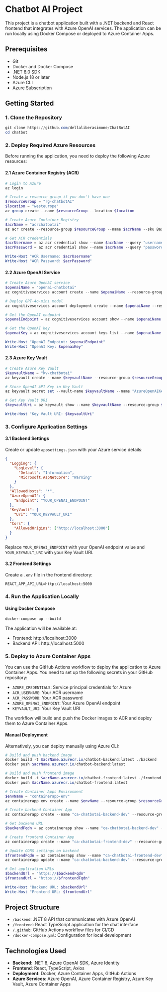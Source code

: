 # Chatbot AI Project

This project is a chatbot application built with a .NET backend and React frontend that integrates with Azure OpenAI services. The application can be run locally using Docker Compose or deployed to Azure Container Apps.

## Prerequisites

- Git
- Docker and Docker Compose
- .NET 8.0 SDK
- Node.js 18 or later
- Azure CLI
- Azure Subscription

## Getting Started

### 1. Clone the Repository

```powershell
git clone https://github.com/dellaliberasimone/ChatBotAI
cd chatbot
```

### 2. Deploy Required Azure Resources

Before running the application, you need to deploy the following Azure resources:

#### 2.1 Azure Container Registry (ACR)

```powershell
# Login to Azure
az login

# Create a resource group if you don't have one
$resourceGroup = "rg-chatbotAI"
$location = "westeurope"
az group create --name $resourceGroup --location $location

# Create Azure Container Registry
$acrName = "acrchatbotai"
az acr create --resource-group $resourceGroup --name $acrName --sku Basic --admin-enabled true

# Get ACR credentials
$acrUsername = az acr credential show --name $acrName --query "username" -o tsv
$acrPassword = az acr credential show --name $acrName --query "passwords[0].value" -o tsv

Write-Host "ACR Username: $acrUsername"
Write-Host "ACR Password: $acrPassword"
```

#### 2.2 Azure OpenAI Service

```powershell
# Create Azure OpenAI service
$openaiName = "openai-chatbotai"
az cognitiveservices account create --name $openaiName --resource-group $resourceGroup --location $location --kind OpenAI --sku s0

# Deploy GPT-4o-mini model
az cognitiveservices account deployment create --name $openaiName --resource-group $resourceGroup --deployment-name "gpt-4o" --model-name "gpt-4o" --model-version "2023-05-15" --model-format "OpenAI" --scale-settings-scale-type "Standard"

# Get the OpenAI endpoint
$openaiEndpoint = az cognitiveservices account show --name $openaiName --resource-group $resourceGroup --query "endpoint" -o tsv

# Get the OpenAI key
$openaiKey = az cognitiveservices account keys list --name $openaiName --resource-group $resourceGroup --query "key1" -o tsv

Write-Host "OpenAI Endpoint: $openaiEndpoint"
Write-Host "OpenAI Key: $openaiKey"
```

#### 2.3 Azure Key Vault

```powershell
# Create Azure Key Vault
$keyvaultName = "kv-chatbotai"
az keyvault create --name $keyvaultName --resource-group $resourceGroup --location $location

# Store OpenAI API Key in Key Vault
az keyvault secret set --vault-name $keyvaultName --name "AzureOpenAIKey" --value $openaiKey

# Get Key Vault URI
$keyvaultUri = az keyvault show --name $keyvaultName --resource-group $resourceGroup --query "properties.vaultUri" -o tsv

Write-Host "Key Vault URI: $keyvaultUri"
```

### 3. Configure Application Settings

#### 3.1 Backend Settings

Create or update `appsettings.json` with your Azure service details:

```json
{
  "Logging": {
    "LogLevel": {
      "Default": "Information",
      "Microsoft.AspNetCore": "Warning"
    }
  },
  "AllowedHosts": "*",
  "AzureOpenAI": {
    "Endpoint": "YOUR_OPENAI_ENDPOINT"
  },
  "KeyVault": {
    "Uri": "YOUR_KEYVAULT_URI"
  },
  "Cors": {
    "AllowedOrigins": ["http://localhost:3000"]
  }
}
```

Replace `YOUR_OPENAI_ENDPOINT` with your OpenAI endpoint value and `YOUR_KEYVAULT_URI` with your Key Vault URI.

#### 3.2 Frontend Settings

Create a `.env` file in the frontend directory:

```
REACT_APP_API_URL=http://localhost:5000
```

### 4. Run the Application Locally

#### Using Docker Compose

```powershell
docker-compose up --build
```

The application will be available at:
- Frontend: http://localhost:3000
- Backend API: http://localhost:5000

### 5. Deploy to Azure Container Apps

You can use the GitHub Actions workflow to deploy the application to Azure Container Apps. You need to set up the following secrets in your GitHub repository:

- `AZURE_CREDENTIALS`: Service principal credentials for Azure
- `ACR_USERNAME`: Your ACR username
- `ACR_PASSWORD`: Your ACR password
- `AZURE_OPENAI_ENDPOINT`: Your Azure OpenAI endpoint
- `KEYVAULT_URI`: Your Key Vault URI

The workflow will build and push the Docker images to ACR and deploy them to Azure Container Apps.

#### Manual Deployment

Alternatively, you can deploy manually using Azure CLI:

```powershell
# Build and push backend image
docker build -t $acrName.azurecr.io/chatbot-backend:latest ./backend
docker push $acrName.azurecr.io/chatbot-backend:latest

# Build and push frontend image
docker build -t $acrName.azurecr.io/chatbot-frontend:latest ./frontend
docker push $acrName.azurecr.io/chatbot-frontend:latest

# Create Container Apps Environment
$envName = "containerapp-env"
az containerapp env create --name $envName --resource-group $resourceGroup --location $location

# Create backend Container App
az containerapp create --name "ca-chatbotai-backend-dev" --resource-group $resourceGroup --environment $envName --image "$acrName.azurecr.io/chatbot-backend:latest" --target-port 80 --ingress external --registry-server "$acrName.azurecr.io" --registry-username $acrUsername --registry-password $acrPassword --env-vars "AzureOpenAI__Endpoint=$openaiEndpoint" "KeyVault__Uri=$keyvaultUri"

# Get backend URL
$backendFqdn = az containerapp show --name "ca-chatbotai-backend-dev" --resource-group $resourceGroup --query properties.configuration.ingress.fqdn -o tsv

# Create frontend Container App
az containerapp create --name "ca-chatbotai-frontend-dev" --resource-group $resourceGroup --environment $envName --image "$acrName.azurecr.io/chatbot-frontend:latest" --target-port 80 --ingress external --registry-server "$acrName.azurecr.io" --registry-username $acrUsername --registry-password $acrPassword --env-vars "REACT_APP_API_URL=https://$backendFqdn"

# Update CORS settings on backend
$frontendFqdn = az containerapp show --name "ca-chatbotai-frontend-dev" --resource-group $resourceGroup --query properties.configuration.ingress.fqdn -o tsv
az containerapp update --name "ca-chatbotai-backend-dev" --resource-group $resourceGroup --set-env-vars "ALLOWED_ORIGINS=https://$frontendFqdn,http://localhost:3000"

# Get application URLs
$backendUrl = "https://$backendFqdn"
$frontendUrl = "https://$frontendFqdn"

Write-Host "Backend URL: $backendUrl"
Write-Host "Frontend URL: $frontendUrl"
```

## Project Structure

- `/backend`: .NET 8 API that communicates with Azure OpenAI
- `/frontend`: React TypeScript application for the chat interface
- `/.github`: GitHub Actions workflow files for CI/CD
- `/docker-compose.yml`: Configuration for local development

## Technologies Used

- **Backend**: .NET 8, Azure OpenAI SDK, Azure Identity
- **Frontend**: React, TypeScript, Axios
- **Deployment**: Docker, Azure Container Apps, GitHub Actions
- **Azure Services**: Azure OpenAI, Azure Container Registry, Azure Key Vault, Azure Container Apps
